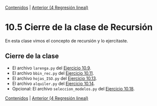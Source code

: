 [Contenidos](../Contenidos.md) \| [Anterior (4 Regresión lineal)](04_Regresion_Lineal.md)

# 10.5 Cierre de la clase de Recursión

En esta clase vimos el concepto de recursión y lo ejercitaste.

## Cierre de la clase


* El archivo `larenga.py` del [Ejercicio 10.9](../10_Recursion/03_EjerciciosRec.md#ejercicio-109-pascal).
* El archivo `bbin_rec.py` del [Ejercicio 10.11](../10_Recursion/03_EjerciciosRec.md#ejercicio-1011-búsqueda-binaria).
* El archivo `hojas_ISO.py` del [Ejercicio 10.13](../10_Recursion/03_EjerciciosRec.md#ejercicio-1013-hojas-iso-y-recursión).
* El archivo `alquiler.py` del  [Ejercicio 10.14](../10_Recursion/04_Regresion_Lineal.md#ejercicio-1014-precioalquiler-superficie).
* Opcional: El archivo `seleccion_modelos.py` del  [Ejercicio 10.18](../10_Recursion/04_Regresion_Lineal.md#ejercicio-1018-selección-de-modelos).


[Contenidos](../Contenidos.md) \| [Anterior (4 Regresión lineal)](04_Regresion_Lineal.md)

